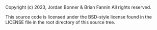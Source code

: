 Copyright (c) 2023, Jordan Bonner & Brian Fannin
All rights reserved.

This source code is licensed under the BSD-style license found in the
LICENSE file in the root directory of this source tree. 
